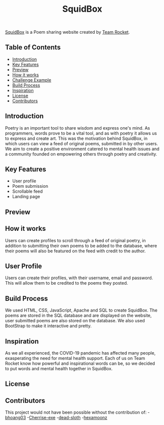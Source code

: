 <h1 align="center" href="https://squidbox.com"> SquidBox </h1> <br>

[SquidBox](https://squidbox.com) is a Poem sharing website created by [Team Rocket](https://github.com/HV-2022-Team-Rocket).

## Table of Contents
<!--Table of contents-->
- [Introduction](#introduction) <br>
- [Key Features](#key-features) <br>
- [Preview](#preview) <br>
- [How it works](#how-it-works) <br>
- [Challenge Example](#challenge-example) <br>
- [Build Process](#build-process) <br>
- [Inspiration](#inspiration) <br>
- [License](#license) <br>
- [Contributors](#contributors) <br>

## Introduction
<!--Introduction: goal of squidbox, inspiration, what it is-->
Poetry is an important tool to share wisdom and express one's mind. As programmers, words prove to be a vital tool, and as with poetry it allows us to express and create art. This was the motivation behind SquidBox, in which users can view a feed of original poems, submitted in by other users. We aim to create a positive environment catered to mental health issues and a community founded on empowering others through poetry and creativity. 
## Key Features
<!--Features of SquidBox-->
- User profile
- Poem submission
- Scrollable feed
- Landing page
## Preview
<!--image of site here-->

## How it works
<!--Poem logic-->
Users can create profiles to scroll through a feed of original poetry, in addition to submitting their own poems to be added to the database, where their poems will also be featured on the feed with credit to the author.
## User Profile
<!--User Profile screenshot and what they can do-->
Users can create their profiles, with their username, email and password. This will allow them to be credited to the poems they posted. 
## Build Process
<!--Logic behind it (frontend, backend, user profile creation, poem submission, poem feed-->
We used HTML, CSS, JavaScript, Apache and SQL to create SquidBox. The poems are stored in the SQL database and are displayed on the website, user submitted poems are also stored on the database. We also used BootStrap to make it interactive and pretty.
## Inspiration
<!--Where it was inspired from-->
As we all experienced, the COVID-19 pandemic has affected many people, exasperating the need for mental health support. Each of us on Team Rocket know how powerful and inspirational words can be, so we decided to put words and mental health together in SquidBox.
## License
<!--Licenses-->
## Contributors
<!--Links to contributors gits-->
This project would not have been possible without the contribution of:
-[bhoang03](https://github.com/orgs/HV-2022-Team-Rocket/people/bhoang03)
-[Cherrise-exe](https://github.com/orgs/HV-2022-Team-Rocket/people/Cherrise-exe)
-[dead-sloth](https://github.com/orgs/HV-2022-Team-Rocket/people/dead-sloth)
-[hexamoonz](https://github.com/orgs/HV-2022-Team-Rocket/people/hexamoonz)


